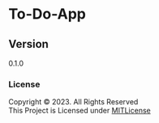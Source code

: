 # To-Do-App

## Version
0.1.0

### License
Copyright &copy; 2023. All Rights Reserved <br>
This Project is Licensed under [MITLicense](License.txt)
